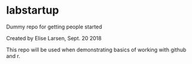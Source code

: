 # labstartup
Dummy repo for getting people started

Created by Elise Larsen, Sept. 20 2018

This repo will be used when demonstrating basics of working with github and r.
